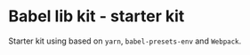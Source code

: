 # Babel lib kit - starter kit

Starter kit using based on `yarn`, `babel-presets-env` and `Webpack`.
